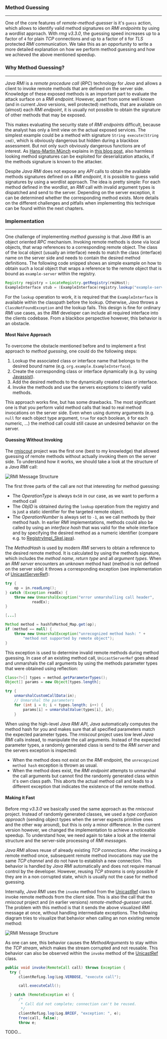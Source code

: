 ### Method Guessing

----

One of the core features of *remote-method-guesser* is it's ``guess`` action, which allows
to identify valid method signatures on *RMI endpoints* by using a wordlist approach. With
*rmg v3.3.0*, the guessing speed increases up to a factor of ``4`` for plain *TCP* connections
and up to a factor of ``8`` for *TLS* protected *RMI* communication. We take this as an opportunity
to write a more detailed explanation on how we perform method guessing and how we achieved the above
mentioned speedup.


### Why Method Guessing?

----

*Java RMI* is a *remote procedure call* (*RPC*) technology for *Java* and allows a client to invoke
remote methods that are defined on the server side. Knowledge of these exposed methods is an important
part to evaluate the attack surface on a *RMI endpoint*. However, apart from some well known (and in
current *Java* versions, well protected) methods, that are available on (almost) each *RMI endpoint*,
it is usually not possible to obtain the signature of other methods that may be exposed.

This makes evaluating the security state of *RMI endpoints* difficult, because the analyst has only
a limit view on the actual exposed services. The simplest example could be a method with signature
``String execute(String cmd)``, which is obviously dangerous but hidden during a blackbox assessment.
But not only such obviously dangerous functions are of interest. As [Hans-Martin Münch](https://twitter.com/h0ng10) explains in
[this blog post](https://mogwailabs.de/en/blog/2019/03/attacking-java-rmi-services-after-jep-290/), also
harmless looking method signatures can be exploited for deserialization attacks, if the methods
signature is known to the attacker.

Despite *Java RMI* does not expose any *API* calls to obtain the available methods signatures defined on
a *RMI endpoint*, it is possible to guess valid signatures by using a wordlist approach. The idea is pretty
simple: For each method defined in the wordlist, an *RMI* call with invalid argument types is dispatched and
send to the server. Depending on the server exception, it can be determined whether the corresponding method
exists. More details on the different challenges and pitfalls when implementing this technique can be found
within the next chapters.


### Implementation

----

One challenge of implementing *method guessing* is that *Java RMI* is an object oriented *RPC* mechanism.
Invoking remote methods is done via local objects, that wrap references to a corresponding remote object. 
The class of the local object (usually an interface) needs to match the class (interface) name on the server
side and needs to contain the desired method definitions. The following code snipped shows an simple
example on how to obtain such a local object that wraps a reference to the remote object that is bound as
``example-server`` within the registry.

```java
Registry registry = LocateRegistry.getRegistry(rmiHost);
ExampleInterface stub = (ExampleInterface)registry.lookup("example-server");
```

For the ``lookup`` operation to work, it is required that the ``ExampleInterface`` is available within
the classpath before the lookup. Otherwise, *Java* throws a ``ClassNotFoundException`` and the lookup
fails. This design is fine for ordinary *RMI* use cases, as the *RMI* developer can include all required
interface into the clients codebase. From a blackbox perspective however, this behavior is an obstacle.


#### Most Naive Approach

To overcome the obstacle mentioned before and to implement a first approach to *method guessing*, one could
do the following steps:

  1. Lookup the associated class or interface name that belongs to the desired bound name (e.g. ``org.example.ExampleInterface``).
  2. Create the corresponding class or interface dynamically (e.g. by using [Javassist](https://www.javassist.org/)).
  3. Add the desired methods to the dynamically created class or interface.
  4. Invoke the methods and use the servers exceptions to identify valid methods.

This approach works fine, but has some drawbacks. The most significant one is that you perform valid method calls
that lead to real method invocations on the server side. Even when using dummy arguments (e.g. ``null`` for each
object type argument, ``true`` for each boolean, ``0`` for each numeric, ...) the method call could still cause an
undesired behavior on the server. 


#### Guessing Without Invoking

The [rmiscout](https://github.com/BishopFox/rmiscout) project was the first one (best to my knowledge) that allowed
guessing of remote methods without actually invoking them on the server side. To understand how it works, we should
take a look at the structure of a *Java RMI* call:

![RMI Message Structure](https://tneitzel.eu/73201a92878c0aba7c3419b7403ab604/rmg-method-guessing-01.png)

The first three parts of the call are not that interesting for method guessing:

  * The *OperationType* is always ``0x50`` in our case, as we want to perform a method call
  * The *ObjID* is obtained during the ``lookup`` operation from the registry and is just a
    static identifier for the targeted remote object.
  * The *OperationNumber* is always set to ``-1``, as we call methods by their method hash.
    In earlier *RMI* implementations, methods could also be called by using an *interface hash*
    that was valid for the whole interface and by specifying the desired method as a numeric
    identifier (compare e.g. to [RegistryImpl_Skel.java](https://github.com/openjdk/jdk/blob/90c1034cd4077e63afc0aad53191a04699a816ce/src/java.rmi/share/classes/sun/rmi/registry/RegistryImpl_Skel.java)).

The *MethodHash* is used by modern *RMI* servers to obtain a reference to the desired remote method. It is calculated
by using the methods signature, which includes the *method name*, *return type* and all *argument types*. When an *RMI server*
encounters an unknown method hast (method is not defined on the server side) it throws a corresponding exception (see
implementation of [UnicastServerRef](https://github.com/openjdk/jdk/blob/90c1034cd4077e63afc0aad53191a04699a816ce/src/java.rmi/share/classes/sun/rmi/server/UnicastServerRef.java)):

```java
try {
    op = in.readLong();
} catch (Exception readEx) {
    throw new UnmarshalException("error unmarshalling call header",
            readEx);
}

[...]

Method method = hashToMethod_Map.get(op);
if (method == null) {
    throw new UnmarshalException("unrecognized method hash: " +
        "method not supported by remote object");
}
```

This exception is used to determine invalid remote methods during method guessing. In case of an existing
method call, ``UnicastServerRef`` goes ahead and unmarshals the call arguments by using the methods parameter
types that were obtained using reflection:

```java
Class<?>[] types = method.getParameterTypes();
Object[] params = new Object[types.length];

try {
    unmarshalCustomCallData(in);
    // Unmarshal the parameters
    for (int i = 0; i < types.length; i++) {
        params[i] = unmarshalValue(types[i], in);
    }
```

When using the high-level *Java RMI API*, *Java* automatically computes the method hash for you and makes sure
that all specified parameters match the expected parameter types. The *rmiscout* project uses low level *Java RMI*
calls instead, to manipulate the call arguments. Instead of the expected parameter types, a randomly generated class
is send to the *RMI server* and the servers exception is inspected:

  * When the method does not exist on the *RMI* endpoint, the ``unrecognized method hash`` exception is thrown as usual.
  * When the method does exist, the *RMI endpoint* attempts to unmarshal the call arguments but cannot find the randomly
    generated class within it's own class path. This aborts the actual method call and leads to a different exception that
    indicates the existence of the remote method.


#### Making it Fast

Before *rmg v3.3.0* we basically used the same approach as the *rmiscout* project. Instead of randomly generated classes,
we used a *type confusion approach* (sending object types when the server expects primitive ones and the other way around),
but this is only a minor difference. In the current version however, we changed the implementation to achieve a noticeable
speedup. To understand how, we need again to take a look at the internal structure and the server-side processing of *RMI messages*.

*Java RMI* allows reuse of already existing *TCP connections*. After invoking a remote method once, subsequent remote method
invocations may use the same *TCP channel* and do not have to establish a new connection. This behavior is handled by *Java RMI*
automatically and does not require manual control by the developer. However, reusing *TCP streams* is only possible if they are in a
non corrupted state, which is usually not the case for method guessing.

Internally, *Java RMI* uses the ``invoke`` method from the [UnicastRef](https://github.com/openjdk/jdk/blob/master/src/java.rmi/share/classes/sun/rmi/server/UnicastRef.java) class
to invoke remote methods from the client side. This is also the call that the *rmiscout* project and (in earlier versions)
*remote-method-guesser* used. The problem with this method is that it sends the above visualized *RMI* message at once, without
handling intermediate exceptions. The following diagram tries to visualize that behavior when calling an non existing remote method:

![RMI Message Structure](https://tneitzel.eu/73201a92878c0aba7c3419b7403ab604/rmg-method-guessing-02.png)

As one can see, this behavior causes the *MethodArguments* to stay within the *TCP stream*, which makes the stream corrupted
and not reusable. This behavior can also be observed within the ``invoke`` method of the [UnicastRef](https://github.com/openjdk/jdk/blob/master/src/java.rmi/share/classes/sun/rmi/server/UnicastRef.java) class.

```java
public void invoke(RemoteCall call) throws Exception {
  try {
      clientRefLog.log(Log.VERBOSE, "execute call");

      call.executeCall();

  } catch (RemoteException e) {
      /*
       * Call did not complete; connection can't be reused.
       */
      clientRefLog.log(Log.BRIEF, "exception: ", e);
      free(call, false);
      throw e;
```

TODO...
